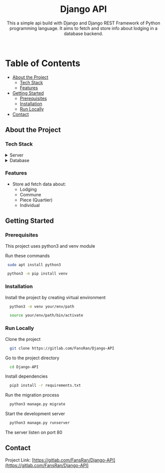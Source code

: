 <div align="center">
  <h1>Django API</h1>
  
  <p>
    This a simple api build with Django and Django REST Framework of Python programming language.
    It aims to fetch and store info about lodging in a database backend.
  </p>

</div>

<br />

<!-- Table of Contents -->

# Table of Contents

- [About the Project](#about-the-project)
  - [Tech Stack](#tech-stack)
  - [Features](#features)
- [Getting Started](#getting-started)
  - [Prerequisites](#prerequisites)
  - [Installation](#installation)
  - [Run Locally](#run-locally)
- [Contact](#contact)

<!-- About the Project -->

## About the Project

<!-- TechStack -->

### Tech Stack

<details>
  <summary>Server</summary>
  <ul>
    <li><a href="https://www.djangoproject.com/">Django</a></li>
    <li><a href="https://www.django-rest-framework.org/">Django REST framework</a></li>
  </ul>
</details>

<details>
<summary>Database</summary>
  <ul>
    <li><a href="https://www.sqlite.org/">SQLite</a></li>
    <li><a href="https://www.oracle.com/">Oracle</a></li>
  </ul>
</details>

<!-- Features -->

### Features

- Store ad fetch data about:
    - Lodging
    - Commune
    - Piece (Quartier)
    - Individual

<!-- Getting Started -->

## Getting Started

<!-- Prerequisites -->

### Prerequisites

This project uses python3 and venv module

Run these commands

```bash
 sudo apt install python3

 python3 -m pip install venv
```

<!-- Installation -->

### Installation

Install the project by creating virtual environment

```bash
  python3 -m venv your/env/path

  source your/env/path/bin/activate
```

<!-- Run Locally -->

### Run Locally

Clone the project

```bash
  git clone https://gitlab.com/FansRan/Django-API
```

Go to the project directory

```bash
  cd Django-API
```

Install dependencies

```bash
  pip3 install -r requirements.txt
```

Run the migration process

```bash
  python3 manage.py migrate
```

Start the development server

```bash
  python3 manage.py runserver
```

The server listen on port 80

<!-- Contact -->

## Contact

Project Link: [https://gitlab.com/FansRan/Django-API](https://gitlab.com/FansRan/Django-API)
